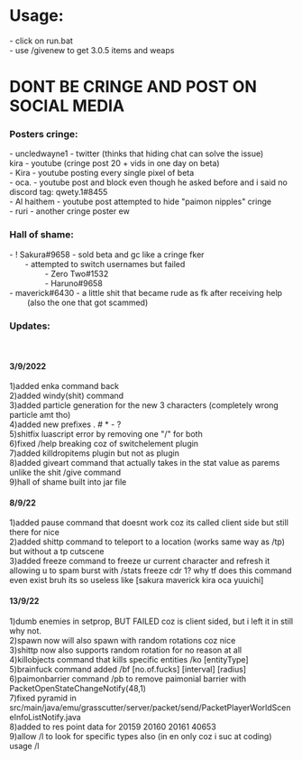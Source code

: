 <h1>Usage:</h1>
 - click on run.bat<br>
 - use /givenew to get 3.0.5 items and weaps

<h1>DONT BE CRINGE AND POST ON SOCIAL MEDIA</h1>

<h3>Posters cringe:</h3>
 - uncledwayne1 - twitter (thinks that hiding chat can solve the issue)<br>
kira - youtube (cringe post 20 + vids in one day on beta)<br>
 - Kira - youtube posting every single pixel of beta<br>
 - oca. - youtube post and block even though he asked before and i said no discord tag: qwety.1#8455<br>
 - Al haithem - youtube post attempted to hide "paimon nipples" cringe<br>
 - ruri - another cringe poster ew<br>

<h3>Hall of shame:</h3>
 - ! Sakura#9658 - sold beta and gc like a cringe fker<br>
    &nbsp &nbsp &nbsp &nbsp- attempted to switch usernames but failed<br>
    &nbsp &nbsp &nbsp &nbsp &nbsp &nbsp &nbsp &nbsp     - Zero Two#1532<br>
    &nbsp &nbsp &nbsp &nbsp &nbsp &nbsp &nbsp &nbsp     - Haruno#9658<br>
 - maverick#6430 - a little shit that became rude as fk after receiving help<br>
   &nbsp &nbsp &nbsp &nbsp (also the one that got scammed)<br>
   
   
<h3>Updates:</h3><br>

<h4>3/9/2022</h4>
1)added enka command back<br>
2)added windy(shit) command<br>
3)added particle generation for the new 3 characters (completely wrong particle amt tho)<br>
4)added new prefixes . # * - ?<br>
5)shitfix luascript error by removing one "/" for both<br>
6)fixed /help breaking coz of switchelement plugin<br>
7)added killdropitems plugin but not as plugin<br>
8)added giveart command that actually takes in the stat value as parems unlike the shit /give command<br>
9)hall of shame built into jar file<br>

<h4>8/9/22</h4>
1)added pause command that doesnt work coz its called client side but still there for nice<br>
2)added shittp command to teleport to a location (works same way as /tp) but without a tp cutscene<br>
3)added freeze command to freeze ur current character and refresh it allowing u to spam burst with /stats freeze cdr 1? why tf does this command even exist bruh its so useless like [sakura maverick kira oca yuuichi]<br>

<h4>13/9/22</h4>
1)dumb enemies in setprop, BUT FAILED coz is client sided, but i left it in still why not.<br>
2)spawn now will also spawn with random rotations coz nice<br>
3)shittp now also supports random rotation for no reason at all<br>
4)killobjects command that kills specific entities /ko [entityType]<br>
5)brainfuck command added /bf [no.of.fucks] [interval] [radius]<br>
6)paimonbarrier command /pb  to remove paimonial barrier with PacketOpenStateChangeNotify(48,1)<br>
7)fixed pyramid in src/main/java/emu/grasscutter/server/packet/send/PacketPlayerWorldSceneInfoListNotify.java<br>
8)added to res point data for 20159 20160 20161 40653<br>
9)allow /l to look for specific types also (in en only coz i suc at coding) usage /l <itemName> <type default = "all"><br>
